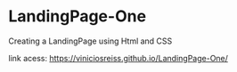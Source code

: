 # LandingPage-One
Creating a LandingPage using Html and CSS

link acess: https://viniciosreiss.github.io/LandingPage-One/

